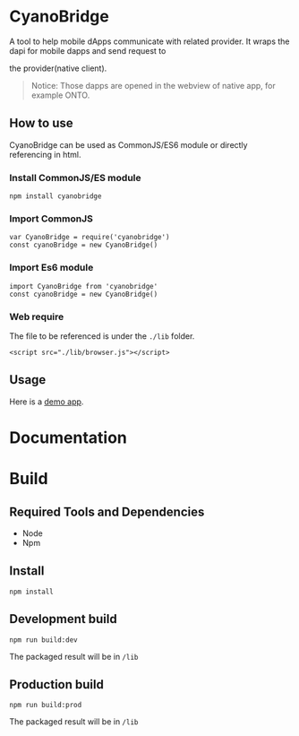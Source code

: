 # CyanoBridge

A tool to help mobile dApps communicate with related provider. It wraps the dapi for mobile dapps and send request to 

the provider(native client).

> Notice: Those dapps are opened in the webview of native app, for example ONTO.

## How to use

CyanoBridge can be used as CommonJS/ES6 module or directly referencing in html.

### Install CommonJS/ES module

```
npm install cyanobridge
```

### Import CommonJS

```
var CyanoBridge = require('cyanobridge')
const cyanoBridge = new CyanoBridge()
```

### Import Es6 module

```
import CyanoBridge from 'cyanobridge'
const cyanoBridge = new CyanoBridge()
```

### Web require

The file to be referenced is under the `./lib` folder.

```
<script src="./lib/browser.js"></script>
```


## Usage

Here is a [demo app](https://github.com/ontio-cyano/cyano-dapi-mobile).

# Documentation

# Build

## Required Tools and Dependencies

* Node
* Npm

## Install

```
npm install
```

## Development build

```
npm run build:dev
```

The packaged result will be in `/lib`

## Production build

```
npm run build:prod
```

The packaged result will be in `/lib`
